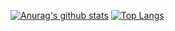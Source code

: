 [![Anurag's github stats](https://github-readme-stats.vercel.app/api?username=FrostBird347&show_icons=true&hide_border=true&title_color=58a6ff&icon_color=c9d1d9&text_color=8b949e&bg_color=0d1117)](https://github.com/anuraghazra/github-readme-stats)
[![Top Langs](https://github-readme-stats.vercel.app/api/top-langs/?username=FrostBird347&layout=compact&hide_border=true&title_color=58a6ff&icon_color=c9d1d9&text_color=8b949e&bg_color=0d1117)](https://github.com/anuraghazra/github-readme-stats)
